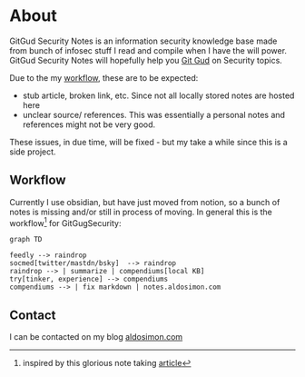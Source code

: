 # About
GitGud Security Notes is an information security knowledge base made from bunch of infosec stuff I read and compile when I have the will power. GitGud Security Notes will hopefully help you [Git Gud](https://www.dictionary.com/e/slang/git-gud/) on Security topics.

Due to the my [workflow](#workflow), these are to be expected:

- stub article, broken link, etc. Since not all locally stored notes are hosted here
- unclear source/ references. This was essentially a personal notes and references might not be very good.

These issues, in due time, will be fixed - but my take a while since this is a side project.

## Workflow

Currently I use obsidian, but have just moved from notion, so a bunch of notes is missing and/or still in process of moving. In general this is the workflow[^1] for GitGugSecurity:

```mermaid
graph TD

feedly --> raindrop
socmed[twitter/mastdn/bsky]  --> raindrop
raindrop --> | summarize | compendiums[local KB] 
try[tinker, experience] --> compendiums 
compendiums --> | fix markdown | notes.aldosimon.com
```

## Contact

I can be contacted on my blog [aldosimon.com](https://aldosimon.com)

[^1]: inspired by this glorious note taking [article](https://ilyashabanov.substack.com/p/note-taking-system-for-success-in?sd=pf)